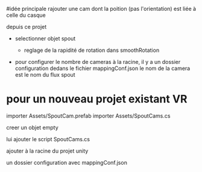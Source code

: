 #idée principale
rajouter une cam dont la poition (pas l'orientation) est liée à celle du casque


depuis ce projet

* selectionner objet spout
   - reglage de la rapidité de rotation dans smoothRotation



* pour configurer le nombre de cameras
à la racine, il y a un dossier configuration
 dedans le fichier mappingConf.json
 le nom de la camera est le nom du flux spout



# pour un nouveau projet existant VR

importer Assets/SpoutCam.prefab
importer Assets/SpoutCams.cs

creer un objet empty

lui ajouter le script SpoutCams.cs


ajouter à la racine du projet unity

un dossier configuration avec mappingConf.json
